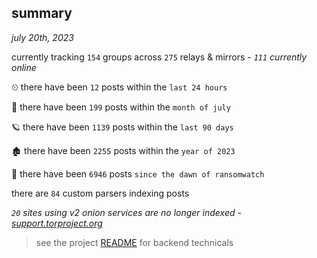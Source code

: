 
## summary
_july 20th, 2023_

currently tracking `154` groups across `275` relays & mirrors - _`111` currently online_

⏲ there have been `12` posts within the `last 24 hours`

🦈 there have been `199` posts within the `month of july`

🪐 there have been `1139` posts within the `last 90 days`

🏚 there have been `2255` posts within the `year of 2023`

🦕 there have been `6946` posts `since the dawn of ransomwatch`

there are `84` custom parsers indexing posts

_`20` sites using v2 onion services are no longer indexed - [support.torproject.org](https://support.torproject.org/onionservices/v2-deprecation/)_

> see the project [README](https://github.com/joshhighet/ransomwatch#ransomwatch--) for backend technicals
